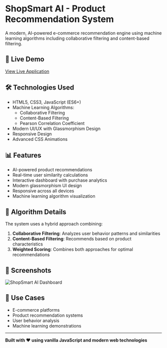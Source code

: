 # ShopSmart AI - Product Recommendation System

A modern, AI-powered e-commerce recommendation engine using machine learning algorithms including collaborative filtering and content-based filtering.

## 🚀 Live Demo
[View Live Application](https://SaiRohithKamuni.github.io/shopsmart-ai-recommendations/)

## 🛠️ Technologies Used
- HTML5, CSS3, JavaScript (ES6+)
- Machine Learning Algorithms:
  - Collaborative Filtering
  - Content-Based Filtering
  - Pearson Correlation Coefficient
- Modern UI/UX with Glassmorphism Design
- Responsive Design
- Advanced CSS Animations

## 📊 Features
- AI-powered product recommendations
- Real-time user similarity calculations
- Interactive dashboard with purchase analytics
- Modern glassmorphism UI design
- Responsive across all devices
- Machine learning algorithm visualization

## 🧠 Algorithm Details
The system uses a hybrid approach combining:
1. **Collaborative Filtering**: Analyzes user behavior patterns and similarities
2. **Content-Based Filtering**: Recommends based on product characteristics
3. **Weighted Scoring**: Combines both approaches for optimal recommendations

## 📱 Screenshots
![ShopSmart AI Dashboard](screenshot.png)

## 🎯 Use Cases
- E-commerce platforms
- Product recommendation systems
- User behavior analysis
- Machine learning demonstrations

---
**Built with ❤️ using vanilla JavaScript and modern web technologies**

